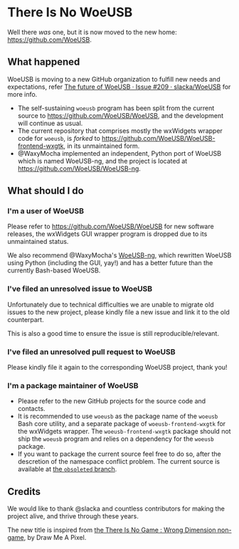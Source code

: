 # There Is No WoeUSB

Well there _was_ one, but it is now moved to the new home: <https://github.com/WoeUSB>.

## What happened

WoeUSB is moving to a new GitHub organization to fulfill new needs and expectations, refer [The future of WoeUSB · Issue #209 · slacka/WoeUSB](https://github.com/slacka/WoeUSB/issues/209) for more info.

* The self-sustaining `woeusb` program has been split from the current source to <https://github.com/WoeUSB/WoeUSB>, and the development will continue as usual.
* The current repository that comprises mostly the wxWidgets wrapper code for `woeusb`, is _forked_ to <https://github.com/WoeUSB/WoeUSB-frontend-wxgtk>, in its unmaintained form.
* @WaxyMocha implemented an independent, Python port of WoeUSB which is named WoeUSB-ng, and the project is located at <https://github.com/WoeUSB/WoeUSB-ng>.

## What should I do

### I'm a user of WoeUSB

Please refer to <https://github.com/WoeUSB/WoeUSB> for new software releases, the wxWidgets GUI wrapper program is dropped due to its unmaintained status.

We also recommend @WaxyMocha's [WoeUSB-ng](https://github.com/WoeUSB/WoeUSB-ng), which rewritten WoeUSB using Python (including the GUI, yay!) and has a better future than the currently Bash-based WoeUSB.

### I've filed an unresolved issue to WoeUSB

Unfortunately due to technical difficulties we are unable to migrate old issues to the new project, please kindly file a new issue and link it to the old counterpart.

This is also a good time to ensure the issue is still reproducible/relevant.

### I've filed an unresolved pull request to WoeUSB

Please kindly file it again to the corresponding WoeUSB project, thank you!

### I'm a package maintainer of WoeUSB

* Please refer to the new GitHub projects for the source code and contacts.
* It is recommended to use `woeusb` as the package name of the `woeusb` Bash core utility, and a separate package of `woeusb-frontend-wxgtk` for the wxWidgets wrapper.  The `woeusb-frontend-wxgtk` package should not ship the `woeusb` program and relies on a dependency for the `woeusb` package.
* If you want to package the current source feel free to do so, after the descretion of the namespace conflict problem.  The current source is available at [the `obsoleted` branch](https://github.com/slacka/WoeUSB/tree/obsoleted).

## Credits

We would like to thank @slacka and countless contributors for making the project alive, and thrive through these years.

The new title is inspired from [the There Is No Game : Wrong Dimension non-game](https://store.steampowered.com/app/1240210/There_Is_No_Game__Wrong_Dimension/), by Draw Me A Pixel.
